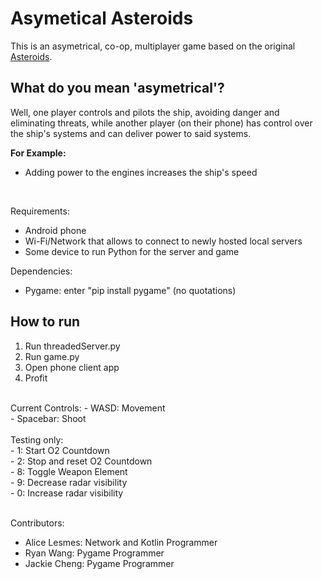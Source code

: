 # Asymetical Asteroids
This is an asymetrical, co-op, multiplayer game based on the original [Asteroids](https://en.wikipedia.org/wiki/Asteroids_(video_game)).

## What do you mean 'asymetrical'?
Well, one player controls and pilots the ship, avoiding danger and eliminating threats, while another player (on their phone) has control over the ship's systems and can deliver power to said systems.

**For Example:**
- Adding power to the engines increases the ship's speed
<br/>

Requirements:<br/>
- Android phone
- Wi-Fi/Network that allows to connect to newly hosted local servers
- Some device to run Python for the server and game

Dependencies:<br/>
- Pygame: enter "pip install pygame" (no quotations)<br/>

## How to run
1. Run threadedServer.py<br/>
2. Run game.py<br/>
3. Open phone client app
4. Profit

<br/>
Current Controls:
- WASD: Movement<br/>
- Spacebar: Shoot<br/>

<br/>
Testing only:<br/>
- 1: Start O2 Countdown<br/>
- 2: Stop and reset O2 Countdown<br/>
- 8: Toggle Weapon Element<br/>
- 9: Decrease radar visibility<br/>
- 0: Increase radar visibility<br/>

<br/>

Contributors: <br/>
- Alice Lesmes: Network and Kotlin Programmer<br/>
- Ryan Wang: Pygame Programmer<br/>
- Jackie Cheng: Pygame Programmer<br/>

